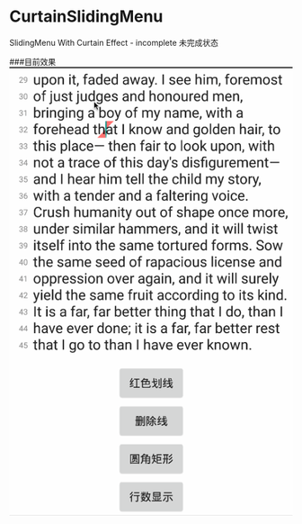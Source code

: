 # CurtainSlidingMenu
SlidingMenu With Curtain Effect - incomplete
未完成状态

###目前效果
![art1](arts/arts1.gif)
